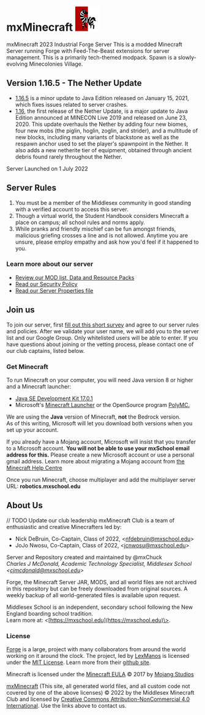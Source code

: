 # mxMinecraft ![Server Icon](/server-icon.png)
mxMinecraft 2023 Industrial Forge Server
This is a modded Minecraft Server running Forge with Feed-The-Beast extensions for server management. This is a primarily tech-themed modpack. Spawn is a slowly-evolving Minecolonies Village.

## Version 1.16.5 - The Nether Update
- [1.16.5](https://minecraft.fandom.com/wiki/Java_Edition_1.16.5) is a minor update to Java Edition released on January 15, 2021, which fixes issues related to server crashes.
- [1.16](https://minecraft.fandom.com/wiki/Java_Edition_1.16), the first release of the Nether Update, is a major update to Java Edition announced at MINECON Live 2019 and released on June 23, 2020. This update overhauls the Nether by adding four new biomes, four new mobs (the piglin, hoglin, zoglin, and strider), and a multitude of new blocks, including many variants of blackstone as well as the respawn anchor used to set the player's spawnpoint in the Nether. It also adds a new netherite tier of equipment, obtained through ancient debris found rarely throughout the Nether.

Server Launched on 1 July 2022

## Server Rules
1. You must be a member of the Middlesex community in good standing with a verified account to access this server.
1. Though a virtual world, the Student Handbook considers Minecraft a place on campus; all school rules and norms apply.
1. While pranks and friendly mischief can be fun amongst friends, malicious griefing crosses a line and is not allowed. Anytime you are unsure, please employ empathy and ask how you'd feel if it happened to you.
### Learn more about our server
- [Review our MOD list, Data and Resource Packs](/docs/MODS.md)
- [Read our Security Policy](/docs/SECURITY.md)
- [Read our Server Properties file](/server.properties)

## Join us
To join our server, first [fill out this short survey](https://forms.gle/EpP6c4HWirVvkK999) and agree to our server rules and policies. After we validate your user name, we will add you to the server list and our Google Group. Only whitelisted users will be able to enter. If you have questions about joining or the vetting process, please contact one of our club captains, listed below.

### Get Minecraft
To run Minecraft on your computer, you will need Java version 8 or higher and a Minecraft launcher:
- [Java SE Development Kit 17.0.1](https://www.oracle.com/java/technologies/downloads/)
- Microsoft's [Minecraft Launcher](https://www.minecraft.net/en-us/about-minecraft) or the OpenSource program [PolyMC.](https://github.com/PolyMC/PolyMC)

We are using the **Java** version of Minecraft, **not** the Bedrock version. <br />
As of this writing, Microsoft will let you download both versions when you set up your account.

If you already have a Mojang account, Microsoft will insist that you transfer to a Microsoft account. **You will not be able to use your mxSchool email address for this.** Please create a new Microsoft account or use a personal gmail address. Learn more about migrating a Mojang account from [the Minecraft Help Centre](https://help.minecraft.net/hc/en-us/articles/4403181904525-How-to-Migrate-Your-Mojang-Account-to-a-Microsoft-Account)

Once you run Minecraft, choose multiplayer and add the multiplayer server URL: **robotics.mxschool.edu**

## About Us
// TODO Update our club leadership
mxMinecraft Club is a team of enthusiastic and creative Minecrafters led by:
- Nick DeBruin, Co-Captain, Class of 2022, \<nfdebruin@mxschool.edu\>
- JoJo Nwosu, Co-Captain, Class of 2022, \<jcnwosu@mxschool.edu\>

Server and Repository created and maintained by @mxChuck <br />
*Charles J McDonald, Academic Technology Specialist, Middlesex School \<cjmcdonald@mxschool.edu\>*

Forge, the Minecraft Server JAR, MODS, and all world files are not archived in this repository but can be freely downloaded from original sources. A weekly backup of all world-generated files is available upon request.

Middlesex School is an independent, secondary school following the New England boarding school tradition. <br />
Learn more at: \<[https://mxschool.edu](https://mxschool.edu)\>.

### License
[Forge](https://forums.minecraftforge.net) is a large, project with many collaborators from around the world working on it around the clock. The project, led by [LexManos](https://github.com/LexManos) is licensed under the [MIT License](https://en.wikipedia.org/wiki/MIT_License). Learn more from their [github site](https://github.com/MinecraftForge).

Minecraft is licensed under the [Minecraft EULA](https://account.mojang.com/documents/minecraft_eula) © 2017 by [Mojang Studios](https://www.minecraft.net/en-us)

[mxMinecraft](https://github.com/mxschool/mxMinecraft) \(This site, all generated world files, and all custom code not covered by one of the above licenses\) © 2022 by the Middlesex Minecraft Club and licensed by [Creative Commons Attribution-NonCommercial 4.0 International](http://creativecommons.org/licenses/by-nc/4.0/). Use the links above to contact us.
